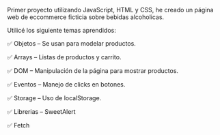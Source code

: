 Primer proyecto utilizando JavaScript, HTML y CSS, he creado un página web de eccommerce ficticia sobre bebidas alcoholicas.

Utilicé los siguiente temas aprendidos:

✅ Objetos – Se usan para modelar productos.

✅ Arrays – Listas de productos y carrito.

✅ DOM – Manipulación de la página para mostrar productos.

✅ Eventos – Manejo de clicks en botones.

✅ Storage – Uso de localStorage.

✅ Librerias – SweetAlert

✅ Fetch
